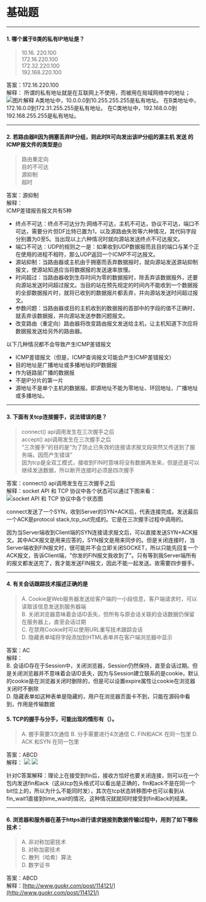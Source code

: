# 基础题

---

#### 1. 哪个属于B类的私有IP地址是？  
> 10.16. 220.100  
> 172.16.220.100  
> 172.32.220.100  
> 192.168.220.100  

答案：172.16.220.100  
解释： 
所谓的私有地址就是在互联网上不使用，而被用在局域网络中的地址；
![图片解释](http://uploadfiles.nowcoder.com/images/20150107/444334_1420598522230_0_12990755692uhR.gif.jpg)
A类地址中，10.0.0.0到10.255.255.255是私有地址。
在B类地址中，172.16.0.0到172.31.255.255是私有地址。
在C类地址中，192.168.0.0到192.168.255.255是私有地址。 

---

#### 2. 若路由器R因为拥塞丢弃IP分组，则此时R可向发出该IP分组的源主机 发送 的ICMP报文件的类型是() 

> 路由重定向  
> 目的不可达  
> 源抑制  
> 超时  

答案：源抑制  
解释：  
ICMP差错报告报文共有5种

+ 终点不可达：终点不可达分为:网络不可达，主机不可达，协议不可达，端口不可达，需要分片但DF比特已置为1，以及源路由失败等六种情况，其代码字段分别置为0至5。当出现以上六种情况时就向源站发送终点不可达报文。
+ 端口不可达：UDP的规则之一是：如果收到UDP数据报而且目的端口与某个正在使用的进程不相符，那么UDP返回一个ICMP不可达报文。
+ 源站抑制：当路由器或主机由于拥塞而丢弃数据报时，就向源站发送源站抑制报文，使源站知道应当将数据报的发送速率放慢。
+ 时间超过：当路由器收到生存时间为零的数据报时，除丢弃该数据报外，还要向源站发送时间超过报文。当目的站在预先规定的时间内不能收到一个数据报的全部数据报片时，就将已收到的数据报片都丢弃，并向源站发送时间超过报文。
+ 参数问题：当路由器或目的主机收到的数据报的首部中的字段的值不正确时，就丢弃该数据报，并向源站发送参数问题报文。
+ 改变路由（重定向）路由器将改变路由报文发送给主机，让主机知道下次应将数据报发送给另外的路由器。
 
以下几种情况都不会导致产生ICMP差错报文

+ ICMP差错报文（但是，ICMP查询报文可能会产生ICMP差错报文）
+ 目的地址是广播地址或多播地址的IP数据报
+ 作为链路层广播的数据报
+ 不是IP分片的第一片
+ 源地址不是单个主机的数据报。即源地址不能为零地址、环回地址、广播地址或多播地址。
 
---

#### 3. 下面有关tcp连接握手，说法错误的是？

> connect() api调用发生在三次握手之后  
> accept() api调用发生在三次握手之后  
> “三次握手”的目的是“为了防止已失效的连接请求报文段突然又传送到了服务端，因而产生错误”  
> 因为tcp是全双工模式，接收到FIN时意味将没有数据再发来，但是还是可以继续发送数据，所以断开连接时必须是四次握手

答案：connect() api调用发生在三次握手之后    
解释：socket API 和 TCP 协议中各个状态可以通过下图来看：  
![socket API 和 TCP 协议中各个状态图](http://uploadfiles.nowcoder.com/images/20150113/444334_1421147458622_2625317107797233614.jpg)

connect发送了一个SYN，收到Server的SYN+ACK后，代表连接完成。发送最后一个ACK是protocol stack,tcp_out完成的。它是在三次握手过程中调用的。

因为当Server端收到Client端的SYN连接请求报文后，可以直接发送SYN+ACK报文。其中ACK报文是用来应答的，SYN报文是用来同步的。但是关闭连接时，当Server端收到FIN报文时，很可能并不会立即关闭SOCKET，所以只能先回复一个ACK报文，告诉Client端，"你发的FIN报文我收到了"。只有等到我Server端所有的报文都发送完了，我才能发送FIN报文，因此不能一起发送。故需要四步握手。

---

#### 4. 有关会话跟踪技术描述正确的是  
> A. Cookie是Web服务器发送给客户端的一小段信息，客户端请求时，可以读取该信息发送到服务器端  
> B. 关闭浏览器意味着会话ID丢失，但所有与原会话关联的会话数据仍保留在服务器上，直至会话过期  
> C. 在禁用Cookie时可以使用URL重写技术跟踪会话  
> D. 隐藏表单域将字段添加到HTML表单并在客户端浏览器中显示  

答案：AC  
解释：  
B. 会话ID存在于Session中，关闭浏览器，Session仍然保持，直至会话过期。但是关闭浏览器并不意味着会话ID丢失，因为与Session建立联系的是cookie，默认的cookie是在浏览器关闭时删除的，但是可以设置expire属性让cookie在浏览器关闭时不删除  
D. 隐藏表单如<input type="hidden" name="xxx" value="xxx">这种表单是隐藏的，用户在浏览器页面卡不到，只能在源码中看到，作用是传输数据

#### 5. TCP的握手与分手，可能出现的情形有（）。
> A. 握手需要3次通信
> B. 分手需要进行4次通信
> C. FIN和ACK 在同一包里
> D. ACK 和SYN 在同一包里

答案：ABCD  
解释：
![](http://uploadfiles.nowcoder.com/images/20151217/408769_1450324909404_B54E448D8BD89C4B4E0090C0E199CC37)
![](http://uploadfiles.nowcoder.com/images/20151217/408769_1450324934939_34C80DB83FD510D8709597B587454325)

针对C答案解释：理论上在接受到fin后，接收方恰好也要关闭连接，则可以在一个包内发送fin和ack（这从tcp包头格式可以看出是正确的，fin和ack不是在同一个bit位上的，所以为什么不能同时发），其次在tcp状态转移图中也可以看到从fin_wait1直接到time_wait的情况，这种情况就就同时接受到fin和ack的结果。

---

#### 6. 浏览器和服务器在基于https进行请求链接到数据传输过程中，用到了如下哪些技术：

> A. 非对称加密技术  
> B. 对称加密技术  
> C. 散列（哈希）算法  
> D. 数字证书  

答案：ABCD  
解释：[http://www.guokr.com/post/114121/](http://www.guokr.com/post/114121/)
